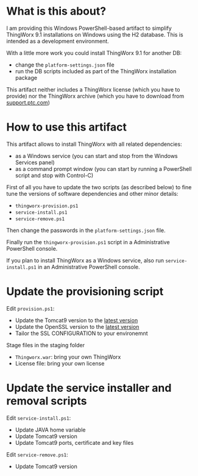 # What is this about?

I am providing this Windows PowerShell-based artifact to simplify ThingWorx 9.1 installations on Windows using the H2 database. This is intended as a development environment.

With a little more work you could install ThingWorx 9.1 for another DB:
- change the `platform-settings.json` file
- run the DB scripts included as part of the ThingWorx installation package

This artifact neither includes a ThingWorx license (which you have to provide) nor the ThingWorx archive (which you have to download from [support.ptc.com](https://support.ptc.com/appserver/auth/it/esd/product.jsp?prodFamily=TWX))


# How to use this artifact

This artifact allows to install ThingWorx with all related dependencies:
- as a Windows service (you can start and stop from the Windows Services panel)
- as a command prompt window (you can start by running a PowerShell script and stop with Control-C)

First of all you have to update the two scripts (as described below) to fine tune the versions of software dependencies and other minor details:
- `thingworx-provision.ps1`
- `service-install.ps1`
- `service-remove.ps1`

Then change the passwords in the `platform-settings.json` file.

Finally run the `thingworx-provision.ps1` script in a Administrative PowerShell console.

If you plan to install ThingWorx as a Windows service, also run `service-install.ps1` in an Administrative PowerShell console.


# Update the provisioning script

Edit `provision.ps1`:
- Update the Tomcat9 version to the [latest version](https://tomcat.apache.org/download-90.cgi)
- Update the OpenSSL version to the [latest version](http://wiki.overbyte.eu/wiki/index.php/ICS_Download#Download_OpenSSL_Binaries_.28required_for_SSL-enabled_components.29)
- Tailor the SSL CONFIGURATION to your environemnt

Stage files in the staging folder
- `Thingworx.war`: bring your own ThingWorx
- License file: bring your own license


# Update the service installer and removal scripts

Edit `service-install.ps1`:
- Update JAVA home variable
- Update Tomcat9 version
- Update Tomcat9 ports, certificate and key files

Edit `service-remove.ps1`:
- Update Tomcat9 version


